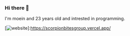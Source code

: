 ### Hi there 👋

I'm moein and 23 years old and intrested in programming.


[![website]([https://github.com/shikhar1020jais1/Git-Social/blob/master/Icons/Facebook.png](https://github.com/moeinmnia80/moeinmnia80/assets/86520846/12e375e9-a20a-40e2-a806-293186093826) (website))]:https://scorpionbitesgroup.vercel.app/

<!--
**moeinmnia80/moeinmnia80** is a ✨ _special_ ✨ repository because its `README.md` (this file) appears on your GitHub profile.

Here are some ideas to get you started:

- 🔭 I’m currently working on ...
- 🌱 I’m currently learning ...
- 👯 I’m looking to collaborate on ...
- 🤔 I’m looking for help with ...
- 💬 Ask me about ...
- 📫 How to reach me: ...
- 😄 Pronouns: ...
- ⚡ Fun fact: ...
-->
